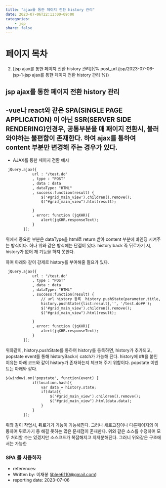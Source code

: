 ```yaml
---
title: "ajax를 통한 페이지 전환 history 관리"
date: 2023-07-06T22:11:00+09:00
categories: 
    - jsp
share: false
---
```


# 페이지 목차
2. [jsp ajax를 통한 페이지 전환 history 관리]({% post_url /jsp/2023-07-06-jsp-1-jsp ajax를 통한 페이지 전환 history 관리 %})

## jsp ajax를 통한 페이지 전환 history 관리

-vue나 react와 같은 SPA(SINGLE PAGE APPLICATION) 이 아닌 SSR(SERVER SIDE RENDERING)인경우, 공통부분을 매 패이지 전환시, 불러와야하는 불편함이 존재한다. 하여 ajax를 통하여 content 부분만 변경해 주는 경우가 있다.
- 

- AJAX를 통한 페이지 전환 예시
```jsp
 jQuery.ajax({
            url : "/test.do"
            , type : "POST"
            , data : data
            , dataType: "HTML"
            , success:function(result) {
                $('#grid_main_view').children().remove();
                $("#grid_main_view").html(result);

            }
            , error: function (jqXHR){
                alert(jqXHR.responseText);
            }
        });
```
위에서 중요한 부분은 dataType을 html로 return 받아 content 부분에 바인딩 시켜주는 방식이다. 허나 위와 같은 방식에는 단점이 있다. history back 즉 뒤로가기 시, history가 없어 재 기능을 하지 못한다.

하여 아래와 같이 강제로 history를 부여해줄 필요가 있다.

```jsp
 jQuery.ajax({
            url : "/test.do"
            , type : "POST"
            , data : data
            , dataType: "HTML"
            , success:function(result) {
                // url history 등록  history.pushState(parameter,title, url);
                history.pushState({list:result},'', '/test.do##');
                $('#grid_main_view').children().remove();
                $("#grid_main_view").html(result);

            }
            , error: function (jqXHR){
                alert(jqXHR.responseText);
            }
        });
```
위와같이, history.pushState를 통하여 history를 등록하면, history가 추가되고, popstate event를 통해 historyBack시 catch가 가능해 진다. 
history에 ##을 붙인 이유는 아래 코드와 같이 history가 존재하는지 체크해 주기 위함이다. popstate 이벤트는 아래와 같다.


```jsp
$(window).on('popstate', function(event) {
            if(location.hash){
                var data = history.state;
                if(data){
                    $('#grid_main_view').children().remove();
                    $("#grid_main_view").html(data.data);
                }
            }
        });
```

위와 같이 작업시, 뒤로가기 기능이 가능해진다. 그러나 새로고침이나 다른페이지의 이동하여 뒤로가기 등 해결 못하는 많은 문제점이 존재한다. 위와 같은 소스를 수정하여 모두 처리할 수는 있겠지만 소스코드가 복잡해지고 지저분해진다.
그러니 위와같은 구조에서는 가능한
###  SPA 를 사용하자


- references:
- Written by: 이재봉 (jblee6110@gmail.com)
- reporting date: 2023-07-06
